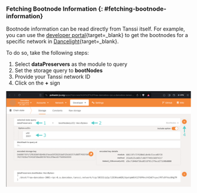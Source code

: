 ### Fetching Bootnode Information {: #fetching-bootnode-information}

Bootnode information can be read directly from Tanssi itself. For example, you can use the [developer portal](https://polkadot.js.org/apps/?rpc=wss%3A%2F%2Fservices.tanssi-testnet.network/dancelight#/chainstate){target=\_blank} to get the bootnodes for a specific network in [Dancelight](/builders/tanssi-network/testnet/dancelight/){target=\_blank}.

To do so, take the following steps:

1. Select **dataPreservers** as the module to query
2. Set the storage query to **bootNodes**
3. Provide your Tanssi network ID
4. Click on the **+** sign

![Getting the bootnode](/images/node-operators/network-node/rpc-docker-systemd-1.webp)
